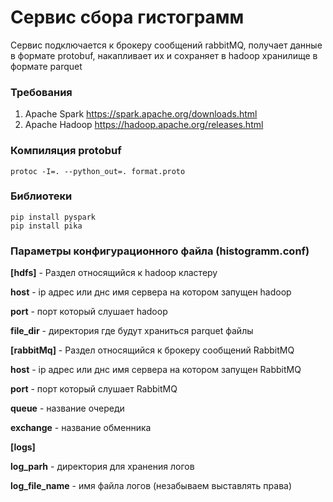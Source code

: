 # Сервис сбора гистограмм 
Сервис подключается к брокеру сообщений rabbitMQ, получает данные в формате protobuf, накапливает их и сохраняет в hadoop хранилище в формате parquet

### Требования
1. Apache Spark https://spark.apache.org/downloads.html
2. Apache Hadoop https://hadoop.apache.org/releases.html


### Компиляция protobuf
```
protoc -I=. --python_out=. format.proto 
```

### Библиотеки
```
pip install pyspark
pip install pika
```

### Параметры конфигурационного файла (histogramm.conf)
**[hdfs]** - Раздел относящийся к hadoop кластеру

**host** - ip адрес или днс имя сервера на котором запущен hadoop

**port** - порт который слушает  hadoop

**file_dir** - директория где будут храниться parquet файлы 

**[rabbitMq]** - Раздел относящийся к брокеру сообщений RabbitMQ

**host** - ip адрес или днс имя сервера на котором запущен RabbitMQ

**port** - порт который слушает RabbitMQ

**queue** - название очереди

**exchange** - название обменника

**[logs]**

**log_parh** - директория для хранения логов 

**log_file_name** - имя файла логов (незабываем выставлять права)


